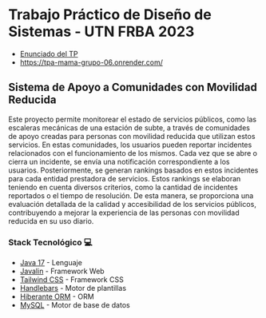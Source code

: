 # Trabajo Práctico de Diseño de Sistemas - UTN FRBA 2023
* [Enunciado del TP](https://docs.google.com/document/d/1FvugQqG-AxGlrxzysiT2DvvzPWkKQaJoC1L589a66Pg/edit?usp=sharing)
* https://tpa-mama-grupo-06.onrender.com/
## Sistema de Apoyo a Comunidades con Movilidad Reducida 
Este proyecto permite monitorear el estado de servicios públicos, como las escaleras mecánicas de una estación de subte, a través de comunidades de apoyo creadas para personas con movilidad reducida que utilizan estos servicios. En estas comunidades, los usuarios pueden reportar incidentes relacionados con el funcionamiento de los mismos. Cada vez que se abre o cierra un incidente, se envía una notificación correspondiente a los usuarios. Posteriormente, se generan rankings basados en estos incidentes para cada entidad prestadora de servicios. Estos rankings se elaboran teniendo en cuenta diversos criterios, como la cantidad de incidentes reportados o el tiempo de resolución. De esta manera, se proporciona una evaluación detallada de la calidad y accesibilidad de los servicios públicos, contribuyendo a mejorar la experiencia de las personas con movilidad reducida en su uso diario.

### Stack Tecnológico :computer:
* [Java 17](https://www.oracle.com/java/technologies/javase/jdk17-archive-downloads.html) - Lenguaje
* [Javalin](https://javalin.io/documentation) - Framework Web
* [Tailwind CSS](https://tailwindcss.com/) - Framework CSS
* [Handlebars](https://handlebarsjs.com/) - Motor de plantillas
* [Hiberante ORM](https://hibernate.org/orm/) - ORM
* [MySQL](https://www.mysql.com/) - Motor de base de datos

